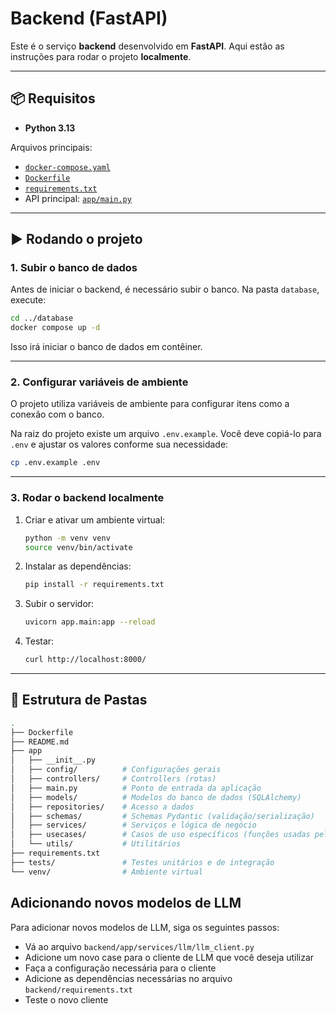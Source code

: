 # Backend (FastAPI)

Este é o serviço **backend** desenvolvido em **FastAPI**.
Aqui estão as instruções para rodar o projeto **localmente**.

---

## 📦 Requisitos

* **Python 3.13**

Arquivos principais:

* [`docker-compose.yaml`](../docker-compose.yaml)
* [`Dockerfile`](./Dockerfile)
* [`requirements.txt`](./requirements.txt)
* API principal: [`app/main.py`](./app/main.py)

---

## ▶️ Rodando o projeto

### 1. Subir o banco de dados

Antes de iniciar o backend, é necessário subir o banco.
Na pasta `database`, execute:

```bash
cd ../database
docker compose up -d
```

Isso irá iniciar o banco de dados em contêiner.

---

### 2. Configurar variáveis de ambiente

O projeto utiliza variáveis de ambiente para configurar itens como a conexão com o banco.

Na raiz do projeto existe um arquivo `.env.example`.
Você deve copiá-lo para `.env` e ajustar os valores conforme sua necessidade:

```bash
cp .env.example .env
```

---

### 3. Rodar o backend localmente

1. Criar e ativar um ambiente virtual:

   ```bash
   python -m venv venv
   source venv/bin/activate
   ```

2. Instalar as dependências:

   ```bash
   pip install -r requirements.txt
   ```

3. Subir o servidor:

   ```bash
   uvicorn app.main:app --reload
   ```

4. Testar:

   ```bash
   curl http://localhost:8000/
   ```

---

## 📂 Estrutura de Pastas

```bash
.
├── Dockerfile
├── README.md
├── app
│   ├── __init__.py
│   ├── config/          # Configurações gerais
│   ├── controllers/     # Controllers (rotas)
│   ├── main.py          # Ponto de entrada da aplicação
│   ├── models/          # Modelos do banco de dados (SQLAlchemy)
│   ├── repositories/    # Acesso a dados
│   ├── schemas/         # Schemas Pydantic (validação/serialização)
│   ├── services/        # Serviços e lógica de negócio
│   ├── usecases/        # Casos de uso específicos (funções usadas pelos controllers)
│   └── utils/           # Utilitários
├── requirements.txt
├── tests/               # Testes unitários e de integração
└── venv/                # Ambiente virtual
```

## Adicionando novos modelos de LLM

Para adicionar novos modelos de LLM, siga os seguintes passos:

- Vá ao arquivo `backend/app/services/llm/llm_client.py`
- Adicione um novo case para o cliente de LLM que você deseja utilizar
- Faça a configuração necessária para o cliente
- Adicione as dependências necessárias no arquivo `backend/requirements.txt`
- Teste o novo cliente